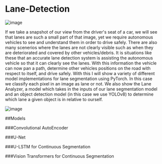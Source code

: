 # Lane-Detection

![image](https://github.com/chaza011/Lane-Detection/assets/118681555/2de4c829-3c42-4fd0-accc-c282b00496e5)

If we take a snapshot of our view from the driver's seat of a car, we will see that lanes are such a small part of that image, yet we require autonomous vehicles to see and understand them in order to drive safely. There are also many scenerios where the lanes are not clearly visible such as when they are deteriorated and covered by other vehicles/debris. It is situations like these that an accurate lane detection system is assisting the autonomous vehicle so that it can clearly see the lanes. With this information the vehicle can now pan a path, determine other vehicles positions on the road with respect to itself, and drive safely. With this I will show a variety of different model implementations for lane segmentation using PyTorch. In this case we classify each pixel in an image as lane or not. We also show the Lane Analyzer, a model which takes in the inputs of our lane segmentation model and an object detection model (in this case we use YOLOv8) to determine which lane a given object is in relative to ourself. 

![image](https://github.com/chaza011/Lane-Detection/assets/118681555/b270b614-af73-4f1f-83d5-637ba28e5a72)

##Models

###Convolutional AutoEncoder

###U-Net

###U-LSTM for Continuous Segmentation

###Vision Transformers for Continuous Segmentation
